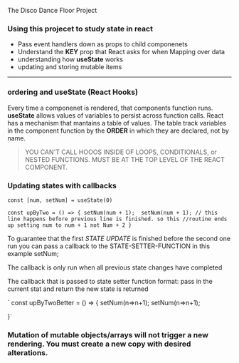 The Disco Dance Floor Project

### Using this projecet to study state in react
- Pass event handlers down as props to child componenets
- Understand the **KEY** prop that React asks for when Mapping over data
- understanding how **useState** works
- updating and storing mutable items

---
### ordering and useState (React Hooks)
Every time a componenet is rendered, that components function runs. 
**useState** allows  values of variables to persist across function calls.
React has a mechanism that mantains a table of values. The table track variables
in the component function by the **ORDER** in which they are declared, not by name.
> YOU CAN'T CALL HOOOS INSIDE OF LOOPS, CONDITIONALS, or NESTED FUNCTIONS. MUST BE AT THE
> TOP LEVEL OF THE REACT COMPONENT.

### Updating states with callbacks

`const [num, setNum] = useState(0)`

`const upByTwo = () => {
		setNum(num + 1); 
		setNum(num + 1); // this line happens before previous line is finished. so this
						 //routine ends up setting num to num + 1 not Num + 2
    }`


To guarantee that the first *STATE UPDATE* is finished before the second one run you
can pass a callback to the STATE-SETTER-FUNCTION in this example setNum;
 
The callback is only run when all previous state changes have completed
 
The  callback that is passed to state setter function
format: pass in the  current stat and return  the new state is returned

`	const upByTwoBetter = () => {
		setNum(n=>n+1); 
		setNum(n=>n+1);

   }`
   
### Mutation of mutable objects/arrays will not trigger a new rendering. You must create a new copy with desired alterations. 
